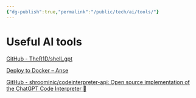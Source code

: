```yaml
---
{"dg-publish":true,"permalink":"/public/tech/ai/tools/"}
---
```


# Useful AI tools
[GitHub - TheR1D/shell\_gpt](https://github.com/TheR1D/shell_gpt)

[Deploy to Docker – Anse](https://docs.anse.app/self-deploy/docker)


[GitHub - shroominic/codeinterpreter-api: Open source implementation of the ChatGPT Code Interpreter 👾](https://github.com/shroominic/codeinterpreter-api)
